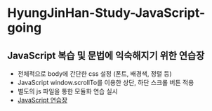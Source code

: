 # HyungJinHan-Study-JavaScript-going
## JavaScript 복습 및 문법에 익숙해지기 위한 연습장
- 전체적으로 body에 간단한 css 설정 (폰트, 배경색, 정렬 등)
- JavaScript window.scrollTo를 이용한 상단, 하단 스크롤 버튼 적용
- 별도의 js 파일을 통한 모듈화 연습 실시
- [JavaScript 연습장](https://hyungjinhan.github.io/Study-JavaScript-going/JavaScript/index.html)
